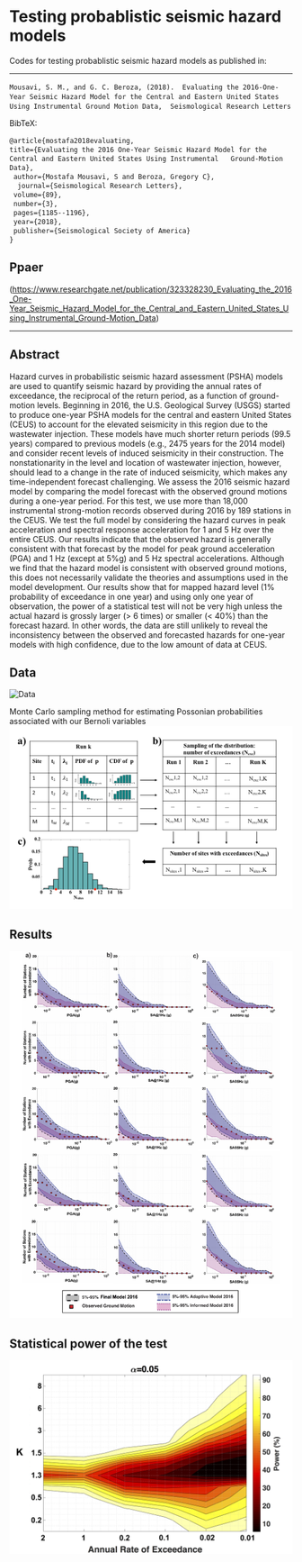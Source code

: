# Testing probablistic seismic hazard models

Codes for testing probablistic seismic hazard models as published in: 

------------------------------------------

`Mousavi, S. M., and G. C. Beroza, (2018). 
 Evaluating the 2016-One-Year Seismic Hazard Model for the Central and Eastern United States Using Instrumental Ground Motion Data, 
 Seismological Research Letters`

BibTeX:

    @article{mostafa2018evaluating,
    title={Evaluating the 2016 One-Year Seismic Hazard Model for the Central and Eastern United States Using Instrumental   Ground-Motion Data},
     author={Mostafa Mousavi, S and Beroza, Gregory C},
      journal={Seismological Research Letters},
     volume={89},
     number={3},
     pages={1185--1196},
     year={2018},
     publisher={Seismological Society of America}
    }

## Ppaer
(https://www.researchgate.net/publication/323328230_Evaluating_the_2016_One-Year_Seismic_Hazard_Model_for_the_Central_and_Eastern_United_States_Using_Instrumental_Ground-Motion_Data)

----------------

## Abstract
Hazard curves in probabilistic seismic hazard assessment (PSHA) models are used to quantify seismic hazard by providing the annual rates of exceedance, the reciprocal of the return period, as a function of ground-motion levels. Beginning in 2016, the U.S. Geological Survey (USGS) started to produce one-year PSHA models for the central and eastern United States (CEUS) to account for the elevated seismicity in this region due to the wastewater injection. These models have much shorter return periods (99.5 years) compared to previous models (e.g., 2475 years for the 2014 model) and consider recent levels of induced seismicity in their construction. The nonstationarity in the level and location of wastewater injection, however, should lead to a change in the rate of induced seismicity, which makes any time-independent forecast challenging. We assess the 2016 seismic hazard model by comparing the model forecast with the observed ground motions during a one-year period. For this test, we use more than 18,000 instrumental strong-motion records observed during 2016 by 189 stations in the CEUS. We test the full model by considering the hazard curves in peak acceleration and spectral response acceleration for 1 and 5 Hz over the entire CEUS. Our results indicate that the observed hazard is generally consistent with that forecast by the model for peak ground acceleration (PGA) and 1 Hz (except at 5%g) and 5 Hz spectral accelerations. Although we find that the hazard model is consistent with observed ground motions, this does not necessarily validate the theories and assumptions used in the model development. Our results show that for mapped hazard level (1% probability of exceedance in one year) and using only one year of observation, the power of a statistical test will not be very high unless the actual hazard is grossly larger (> 6 times) or smaller (< 40%) than the forecast hazard. In other words, the data are still unlikely to reveal the inconsistency between the observed and forecasted hazards for one-year models with high confidence, due to the low amount of data at CEUS.

## Data
![Data](Fig1.png)

Monte Carlo sampling method for estimating Possonian probabilities associated with our Bernoli variables
![Monte Carlo sampling method for estimating Possonian probabilities associated with our Bernoli variables](Fig2.png)

## Results
![Results](Fig3.png)

## Statistical power of the test
![Statistical power of the tes](Fig4.png)
